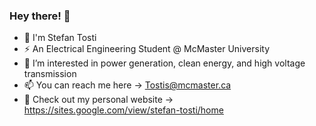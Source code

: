### Hey there! 👋

- 💬 I'm Stefan Tosti
- ⚡ An Electrical Engineering Student @ McMaster University
- 🌱 I’m interested in power generation, clean energy, and high voltage transmission
- 📫 You can reach me here -> Tostis@mcmaster.ca
- 🔭 Check out my personal website -> https://sites.google.com/view/stefan-tosti/home

